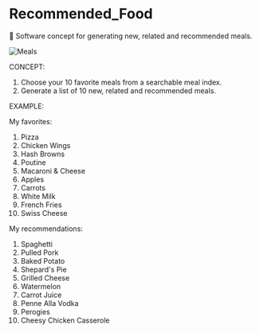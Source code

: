# Recommended_Food

🍔 Software concept for generating new, related and recommended meals.

![Meals](https://github.com/sourceduty/Recommended_Food/assets/123030236/fcc1396f-7f44-4291-81c2-616dcef8dba3)

CONCEPT:

1. Choose your 10 favorite meals from a searchable meal index.
2. Generate a list of 10 new, related and recommended meals.

EXAMPLE:

My favorites:

1. Pizza
2. Chicken Wings
3. Hash Browns
4. Poutine
5. Macaroni & Cheese
6. Apples
7. Carrots
8. White Milk
9. French Fries
10. Swiss Cheese

My recommendations:

1. Spaghetti
2. Pulled Pork
3. Baked Potato
4. Shepard's Pie
5. Grilled Cheese
6. Watermelon
7. Carrot Juice
8. Penne Alla Vodka
9. Perogies
10. Cheesy Chicken Casserole
